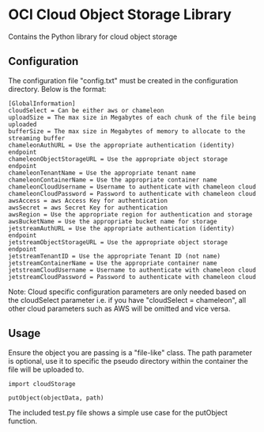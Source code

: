 # OCI Cloud Object Storage Library
Contains the Python library for cloud object storage

## Configuration

The configuration file "config.txt" must be created in the configuration directory.  Below is the format:

```
[GlobalInformation]
cloudSelect = Can be either aws or chameleon
uploadSize = The max size in Megabytes of each chunk of the file being uploaded
bufferSize = The max size in Megabytes of memory to allocate to the streaming buffer
chameleonAuthURL = Use the appropriate authentication (identity) endpoint
chameleonObjectStorageURL = Use the appropriate object storage endpoint
chameleonTenantName = Use the appropriate tenant name
chameleonContainerName = Use the appropriate container name
chameleonCloudUsername = Username to authenticate with chameleon cloud
chameleonCloudPassword = Password to authenticate with chameleon cloud
awsAccess = aws Access Key for authentication
awsSecret = aws Secret Key for authentication
awsRegion = Use the appropriate region for authentication and storage
awsBucketName = Use the appropriate bucket name for storage
jetstreamAuthURL = Use the appropriate authentication (identity) endpoint
jetstreamObjectStorageURL = Use the appropriate object storage endpoint
jetstreamTenantID = Use the appropriate Tenant ID (not name)
jetstreamContainerName = Use the appropriate container name
jetstreamCloudUsername = Username to authenticate with chameleon cloud
jetstreamCloudPassword = Password to authenticate with chameleon cloud

```

Note:  Cloud specific configuration parameters are only needed based on the cloudSelect parameter i.e. if you have "cloudSelect = chameleon", all other cloud parameters such as AWS will be omitted and vice versa.

## Usage
Ensure the object you are passing is a "file-like" class.
The path parameter is optional, use it to specific the pseudo directory within the container the file will be uploaded to.

```
import cloudStorage

putObject(objectData, path)
```

The included test.py file shows a simple use case for the putObject function.
